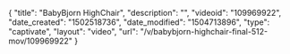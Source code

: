 {
    "title": "BabyBjorn HighChair",
    "description": "",
    "videoid": "109969922",
    "date_created": "1502518736",
    "date_modified": "1504713896",
    "type": "captivate",
    "layout": "video",
    "url": "\/v\/babybjorn-highchair-final-512-mov\/109969922"
}